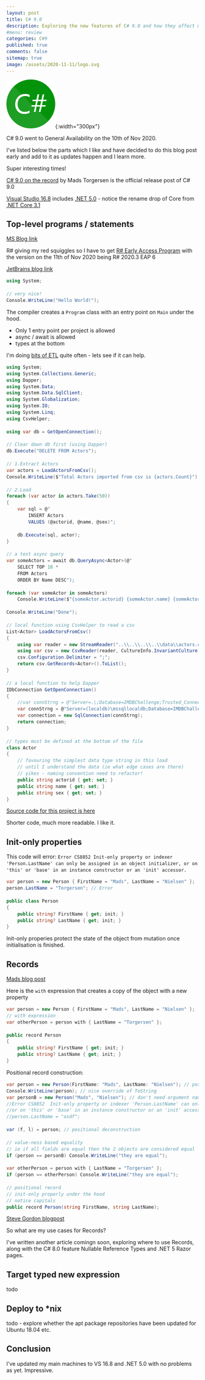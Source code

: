 ```yaml
---
layout: post
title: C# 9.0
description: Exploring the new features of C# 9.0 and how they affect me in current projects - top level statements, records and more.
#menu: review
categories: C#9 
published: true 
comments: false     
sitemap: true
image: /assets/2020-11-11/logo.svg
---
```


<!-- ![alt text](/assets/2020-11-11/logo.svg "C# Logo"){:width="300px"} -->
![C# Logo](/assets/2020-11-11/logo.svg "C# Logo"){:width="300px"}

C# 9.0 went to General Availability on the 10th of Nov 2020. 

I've listed below the parts which I like and have decided to do this blog post early and add to it as updates happen and I learn more.

Super interesting times!

[C# 9.0 on the record](https://devblogs.microsoft.com/dotnet/c-9-0-on-the-record) by Mads Torgersen is the official release post of C# 9.0

[Visual Studio 16.8](https://visualstudio.microsoft.com/downloads/) includes [.NET 5.0](https://dotnet.microsoft.com/download/dotnet/5.0) - notice the rename drop of Core from [.NET Core 3.1](https://dotnet.microsoft.com/download/dotnet-core/3.1)

## Top-level programs / statements

[MS Blog link](https://devblogs.microsoft.com/dotnet/c-9-0-on-the-record/#top-level-programs)

R# giving my red squiggles so I have to get [R# Early Access Program](https://www.jetbrains.com/resharper/nextversion/#section=windows) with the version on the 11th of Nov 2020 being R# 2020.3 EAP 6

[JetBrains blog link](https://blog.jetbrains.com/dotnet/2020/10/08/top-level-statements-in-resharper-and-rider/)

```cs
using System;

// very nice!
Console.WriteLine("Hello World!");
```

The compiler creates a `Program` class with an entry point on `Main` under the hood.

- Only 1 entry point per project is allowed
- async / await is allowed
- types at the bottom

I'm doing [bits of ETL](/2020/05/07/Extract-Transform-Load-with-Csharp-Beginners-Guide) quite often - lets see if it can help.

```cs
using System;
using System.Collections.Generic;
using Dapper;
using System.Data;
using System.Data.SqlClient;
using System.Globalization;
using System.IO;
using System.Linq;
using CsvHelper;

using var db = GetOpenConnection();

// Clear down db first (using Dapper)
db.Execute("DELETE FROM Actors");

// 1.Extract Actors
var actors = LoadActorsFromCsv();
Console.WriteLine($"Total Actors imported from csv is {actors.Count}"); // 98,690

// 2.Load
foreach (var actor in actors.Take(50))
{
    var sql = @"
        INSERT Actors
        VALUES (@actorid, @name, @sex)";

    db.Execute(sql, actor);
}

// a test async query
var someActors = await db.QueryAsync<Actor>(@"
    SELECT TOP 10 * 
    FROM Actors 
    ORDER BY Name DESC");

foreach (var someActor in someActors) 
    Console.WriteLine($"{someActor.actorid} {someActor.name} {someActor.sex}");

Console.WriteLine("Done");
    
// local function using CsvHelper to read a csv
List<Actor> LoadActorsFromCsv()
{
    using var reader = new StreamReader("..\\..\\..\\..\\data\\actors.csv");
    using var csv = new CsvReader(reader, CultureInfo.InvariantCulture);
    csv.Configuration.Delimiter = ";";
    return csv.GetRecords<Actor>().ToList();
}

// a local function to help Dapper
IDbConnection GetOpenConnection()
{
    //var connStrng = @"Server=.\;Database=IMDBChallenge;Trusted_Connection=True;MultipleActiveResultSets=true";
    var connStrng = @"Server=(localdb)\mssqllocaldb;Database=IMDBChallenge;Trusted_Connection=True;MultipleActiveResultSets=true";
    var connection = new SqlConnection(connStrng);
    return connection;
}

// types must be defined at the bottom of the file
class Actor
{
    // favouring the simplest data type string in this load
    // until I understand the data (ie what edge cases are there)
    // yikes - naming convention need to refactor!
    public string actorid { get; set; }
    public string name { get; set; }
    public string sex { get; set; }
}
```

[Source code for this project is here](https://github.com/djhmateer/cs9-features)

Shorter code, much more readable. I like it.


## Init-only properties

This code will error: `Error CS8852 Init-only property or indexer 'Person.LastName' can only be assigned in an object initializer, or on 'this' or 'base' in an instance constructor or an 'init' accessor.`


```cs
var person = new Person { FirstName = "Mads", LastName = "Nielsen" };
person.LastName = "Torgersen"; // Error 

public class Person
{
    public string? FirstName { get; init; }
    public string? LastName { get; init; }
}
```

Init-only properies protect the state of the object from mutation once initialisation is finished.


## Records

[Mads blog post](https://devblogs.microsoft.com/dotnet/c-9-0-on-the-record/#records)

Here is the `with` expression that creates a copy of the object with a new property

```cs
var person = new Person { FirstName = "Mads", LastName = "Nielsen" };
// with expression
var otherPerson = person with { LastName = "Torgersen" };

public record Person
{
    public string? FirstName { get; init; }
    public string? LastName { get; init; }
}
```

Positional record construction:

```cs
var person = new Person(FirstName: "Mads", LastName: "Nielsen"); // positional construction
Console.WriteLine(person); // nice override of ToString
var personB = new Person("Mads", "Nielsen"); // don't need argument names
//Error CS8852	Init-only property or indexer 'Person.LastName' can only be assigned in an object initializer,
//or on 'this' or 'base' in an instance constructor or an 'init' accessor.	
//person.LastName = "asdf";

var (f, l) = person; // positional deconstruction

// value-ness based equality
// ie if all fields are equal then the 2 objects are considered equal
if (person == personB) Console.WriteLine("they are equal");

var otherPerson = person with { LastName = "Torgersen" };
if (person == otherPerson) Console.WriteLine("they are equal");

// positional record
// init-only properly under the hood
// notice capitals
public record Person(string FirstName, string LastName);

```

[Steve Gordon blogpost](https://www.stevejgordon.co.uk/playing-with-csharp-9-top-level-programs-records-and-elasticsearch-dotnet#RECORDS)

So what are my use cases for Records?

I've written another article comingn soon, exploring where to use Records, along with the C# 8.0 feature Nullable Reference Types and .NET 5 Razor pages. 

## Target typed new expression 

todo

## Deploy to *nix

todo - explore whether the apt package repositories have been updated for Ubuntu 18.04 etc.

## Conclusion

I've updated my main machines to VS 16.8 and .NET 5.0 with no problems as yet. Impressive.


